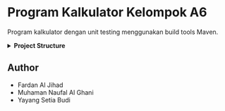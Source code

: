 # Program Kalkulator Kelompok A6

Program kalkulator dengan unit testing menggunakan build tools Maven.

<details><summary><b>Project Structure</b></summary>

```bash
program-kalkulator/
├── src/
├   ├── main/java/kelompok/a6/maven/
├   ├   └── App.java
├   └── test/java/kelompok/a6/maven/
├       └── AppTest.java
├── target/
├── .gitignore
├── pom.xml
└── README.md
```

</details>

## Author

- Fardan Al Jihad
- Muhaman Naufal Al Ghani
- Yayang Setia Budi
